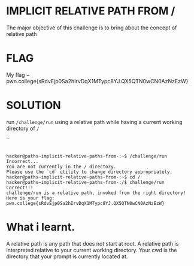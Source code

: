 
# IMPLICIT RELATIVE PATH FROM /

The major objective of  this challenge  is to bring about the concept of relative path
# FLAG

My flag ~ pwn.college{sRdvEjp0Sa2hIrvDqX1MTypc8YJ.QX5QTN0wCN0AzNzEzW} 

# SOLUTION

run `/challenge/run` using a relative path while having a current working directory of `/`

``
```

hacker@paths~implicit-relative-paths-from-:~$ /challenge/run
Incorrect...
You are not currently in the / directory.
Please use the `cd` utility to change directory appropriately.
hacker@paths~implicit-relative-paths-from-:~$ cd /
hacker@paths~implicit-relative-paths-from-:/$ challenge/run
Correct!!!
challenge/run is a relative path, invoked from the right directory!
Here is your flag:
pwn.college{sRdvEjp0Sa2hIrvDqX1MTypc8YJ.QX5QTN0wCN0AzNzEzW} 

```
# What i learnt.

A relative path is any path that does not start at root.
A relative path is interpreted relative to your current working directory.
Your cwd is the directory that your prompt is currently located at.
